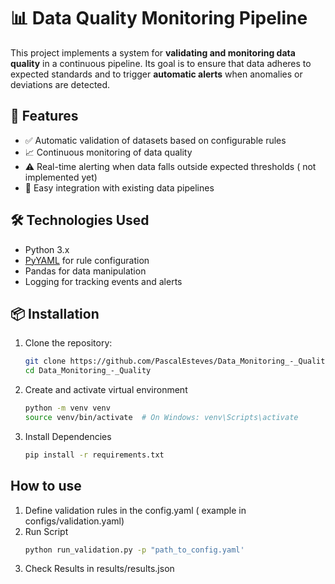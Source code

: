 
# 📊 Data Quality Monitoring Pipeline

This project implements a system for **validating and monitoring data quality** in a continuous pipeline. Its goal is to ensure that data adheres to expected standards and to trigger **automatic alerts** when anomalies or deviations are detected.

## 🚀 Features

- ✅ Automatic validation of datasets based on configurable rules
- 📈 Continuous monitoring of data quality
- ⚠️ Real-time alerting when data falls outside expected thresholds ( not implemented yet)
- 📂 Easy integration with existing data pipelines

## 🛠️ Technologies Used

- Python 3.x
- [PyYAML](https://pyyaml.org/) for rule configuration
- Pandas for data manipulation
- Logging for tracking events and alerts

## 📦 Installation

1. Clone the repository:
   ```bash
   git clone https://github.com/PascalEsteves/Data_Monitoring_-_Quality.git
   cd Data_Monitoring_-_Quality
   
2. Create and activate virtual environment
    ```bash
    python -m venv venv
    source venv/bin/activate  # On Windows: venv\Scripts\activate

3. Install Dependencies
    ```bash
    pip install -r requirements.txt


## How to use

1. Define validation rules in the config.yaml ( example in configs/validation.yaml)
2. Run Script
    ```bash 
    python run_validation.py -p "path_to_config.yaml'
3. Check Results in results/results.json

